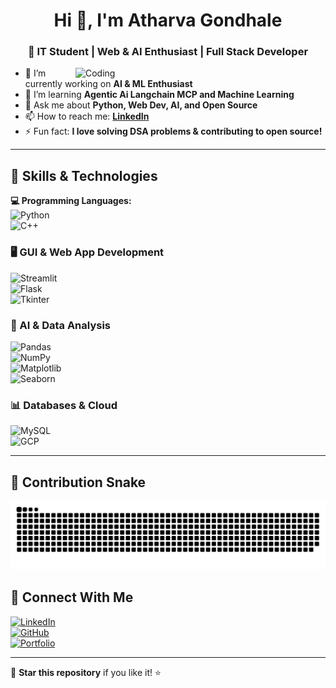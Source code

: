 <h1 align="center">Hi 👋, I'm Atharva Gondhale</h1>
<h3 align="center">🚀 IT Student | Web & AI Enthusiast | Full Stack Developer</h3>

<img align="right" alt="Coding" width="400" src="https://media.giphy.com/media/qgQUggAC3Pfv687qPC/giphy.gif">

- 🔭 I’m currently working on **AI & ML Enthusiast**  
- 🌱 I’m learning **Agentic Ai Langchain MCP and Machine Learning**  
- 💬 Ask me about **Python, Web Dev, AI, and Open Source**  
- 📫 How to reach me: **[LinkedIn](https://linkedin.com/in/yourprofile)**  
- ⚡ Fun fact: **I love solving DSA problems & contributing to open source!**  

---

## 🚀 Skills & Technologies  

**💻 Programming Languages:**  
![Python](https://img.shields.io/badge/Python-3776AB?style=flat&logo=python&logoColor=white)  
![C++](https://img.shields.io/badge/C%2B%2B-00599C?style=flat&logo=c%2B%2B&logoColor=white)  


### 🖥️ GUI & Web App Development
![Streamlit](https://img.shields.io/badge/Streamlit-FF4B4B?style=flat&logo=streamlit&logoColor=white)  
![Flask](https://img.shields.io/badge/Flask-000000?style=flat&logo=flask&logoColor=white)  
![Tkinter](https://img.shields.io/badge/Tkinter-FFCC00?style=flat&logo=python&logoColor=black)

### 🤖 AI & Data Analysis
![Pandas](https://img.shields.io/badge/Pandas-150458?style=flat&logo=pandas&logoColor=white)  
![NumPy](https://img.shields.io/badge/NumPy-013243?style=flat&logo=numpy&logoColor=white)  
![Matplotlib](https://img.shields.io/badge/Matplotlib-11557C?style=flat&logo=matplotlib&logoColor=white)  
![Seaborn](https://img.shields.io/badge/Seaborn-42A5F5?style=flat&logo=python&logoColor=white)


### 📊 Databases & Cloud
![MySQL](https://img.shields.io/badge/MySQL-4479A1?style=flat&logo=mysql&logoColor=white)  
![GCP](https://img.shields.io/badge/GCP-4285F4?style=flat&logo=google-cloud&logoColor=white)

---
## 🐍 Contribution Snake  

![Snake animation](https://raw.githubusercontent.com/atharva9699/aadi07/output/github-contribution-grid-snake.svg)

## 🚀 Connect With Me  

[![LinkedIn](https://img.shields.io/badge/LinkedIn-Connect-blue?style=flat&logo=linkedin)](https://linkedin.com/in/yourprofile)  
[![GitHub](https://img.shields.io/badge/GitHub-Follow-black?style=flat&logo=github)](https://github.com/atharva9699)  
[![Portfolio](https://img.shields.io/badge/Portfolio-Visit-green?style=flat)](https://yourportfolio.com)  

---

🌟 **Star this repository** if you like it! ⭐
